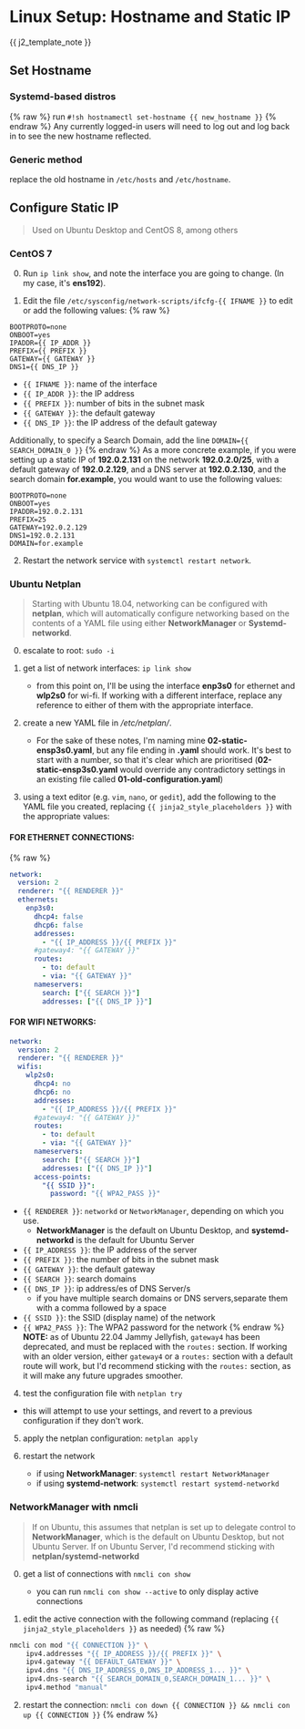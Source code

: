 <!--
SPDX-FileCopyrightText: 2021 - 2025 Eli Array Minkoff

SPDX-License-Identifier: CC-BY-SA-4.0
-->

# Linux Setup: Hostname and Static IP

{{ j2_template_note }}

## Set Hostname

### Systemd-based distros
{% raw %}
run `#!sh hostnamectl set-hostname {{ new_hostname }}`
{% endraw %}
Any currently logged-in users will need to log out and log back in to see the new hostname reflected.

### Generic method

replace the old hostname in `/etc/hosts` and `/etc/hostname`.

## Configure Static IP

> Used on Ubuntu Desktop and CentOS 8, among others

### CentOS 7

0. Run `ip link show`, and note the interface you are going to change. (In my case, it's **ens192**).

1. Edit the file `/etc/sysconfig/network-scripts/ifcfg-{{ IFNAME }}` to edit or add the following values:
{% raw %}
```
BOOTPROTO=none
ONBOOT=yes
IPADDR={{ IP_ADDR }}
PREFIX={{ PREFIX }}
GATEWAY={{ GATEWAY }}
DNS1={{ DNS_IP }}
```

* `{{ IFNAME }}`: name of the interface
* `{{ IP_ADDR }}`: the IP address
* `{{ PREFIX }}`: number of bits in the subnet mask
* `{{ GATEWAY }}`: the default gateway
* `{{ DNS_IP }}`: the IP address of the default gateway

Additionally, to specify a Search Domain, add the line `DOMAIN={{ SEARCH_DOMAIN_0 }}`
{% endraw %}
As a more concrete example, if you were setting up a static IP of **192.0.2.131** on the network **192.0.2.0/25**, with a default gateway of **192.0.2.129**, and a DNS server at **192.0.2.130**, and the search domain **for.example**, you would want to use the following values:
```
BOOTPROTO=none
ONBOOT=yes
IPADDR=192.0.2.131
PREFIX=25
GATEWAY=192.0.2.129
DNS1=192.0.2.131
DOMAIN=for.example
```
2. Restart the network service with `systemctl restart network`.

### Ubuntu Netplan

> Starting with Ubuntu 18.04, networking can be configured with **netplan**, which will automatically configure networking based on the contents of a YAML file using either **NetworkManager** or **Systemd-networkd**.

0. escalate to root: `sudo -i`

1. get a list of network interfaces: `ip link show`

   * from this point on, I'll be using the interface **enp3s0** for ethernet and **wlp2s0** for wi-fi. If working with a different interface, replace any reference to either of them with the appropriate interface.

2. create a new YAML file in */etc/netplan/*.
   * For the sake of these notes, I'm naming mine **02-static-ensp3s0.yaml**, but any file ending in **.yaml** should work. It's best to start with a number, so that it's clear which are prioritised (**02-static-ensp3s0.yaml** would override any contradictory settings in an existing file called **01-old-configuration.yaml**)

3. using a text editor (e.g. `vim`, `nano`, or `gedit`), add the following to the YAML file you created, replacing `{{ jinja2_style_placeholders }}` with the appropriate values:

#### FOR ETHERNET CONNECTIONS:
{% raw %}
```yaml
network:
  version: 2
  renderer: "{{ RENDERER }}"
  ethernets:
    enp3s0:
      dhcp4: false
      dhcp6: false
      addresses:
        - "{{ IP_ADDRESS }}/{{ PREFIX }}"
      #gateway4: "{{ GATEWAY }}"
      routes:
        - to: default
        - via: "{{ GATEWAY }}"
      nameservers:
        search: ["{{ SEARCH }}"]
        addresses: ["{{ DNS_IP }}"]
```

#### FOR WIFI NETWORKS:

```yaml
network:
  version: 2
  renderer: "{{ RENDERER }}"
  wifis:
    wlp2s0:
      dhcp4: no
      dhcp6: no
      addresses:
        - "{{ IP_ADDRESS }}/{{ PREFIX }}"
      #gateway4: "{{ GATEWAY }}"
      routes:
        - to: default
        - via: "{{ GATEWAY }}"
      nameservers:
        search: ["{{ SEARCH }}"]
        addresses: ["{{ DNS_IP }}"]
      access-points:
        "{{ SSID }}":
          password: "{{ WPA2_PASS }}"
```

* `{{ RENDERER }}`: `networkd` or `NetworkManager`, depending on which you use.
  * **NetworkManager** is the default on Ubuntu Desktop, and **systemd-networkd** is the default for Ubuntu Server
* `{{ IP_ADDRESS }}`: the IP address of the server
* `{{ PREFIX }}`: the number of bits in the subnet mask
* `{{ GATEWAY }}`: the default gateway
* `{{ SEARCH }}`: search domains
* `{{ DNS_IP }}`: ip address/es of DNS Server/s
   * if you have multiple search domains or DNS servers,separate them with a comma followed by a space
* `{{ SSID }}`: the SSID (display name) of the network
* `{{ WPA2_PASS }}`: The WPA2 password for the network
{% endraw %}
**NOTE:** as of Ubuntu 22.04 Jammy Jellyfish, `gateway4` has been deprecated, and must be replaced with the `routes:` section. If working with an older version, either `gateway4` or a `routes:` section with a default route will work, but I'd recommend sticking with the `routes:` section, as it will make any future upgrades smoother.

4. test the configuration file with `netplan try`

* this will attempt to use your settings, and revert to a previous configuration if they don't work.

5. apply the netplan configuration: `netplan apply`

6. restart the network

   * if using **NetworkManager**: `systemctl restart NetworkManager`
   * if using **systemd-network**: `systemctl restart systemd-networkd`

### NetworkManager with nmcli

> If on Ubuntu, this assumes that netplan is set up to delegate control to **NetworkManager**, which is the default on Ubuntu Desktop, but not Ubuntu Server. If on Ubuntu Server, I'd recommend sticking with **netplan/systemd-networkd**

0. get a list of connections with `nmcli con show`
   * you can run `nmcli con show --active` to only display active connections

1. edit the active connection with the following command (replacing `{{ jinja2_style_placeholders }}` as needed)
{% raw %}
```sh
nmcli con mod "{{ CONNECTION }}" \
    ipv4.addresses "{{ IP_ADDRESS }}/{{ PREFIX }}" \
    ipv4.gateway "{{ DEFAULT_GATEWAY }}" \
    ipv4.dns "{{ DNS_IP_ADDRESS_0,DNS_IP_ADDRESS_1... }}" \
    ipv4.dns-search "{{ SEARCH_DOMAIN_0,SEARCH_DOMAIN_1... }}" \
    ipv4.method "manual"
```

2. restart the connection: `nmcli con down {{ CONNECTION }} && nmcli con up {{ CONNECTION }}`
{% endraw %}
